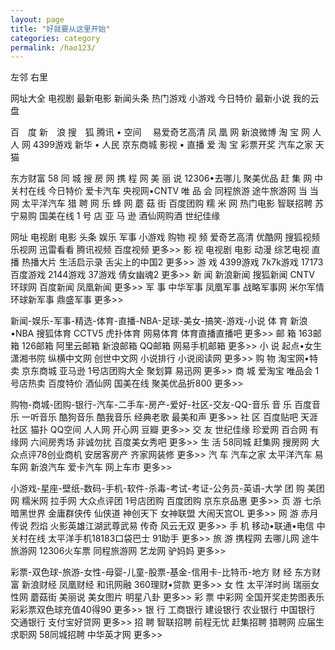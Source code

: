 ```yaml
---
layout: page
title: "好就要从这里开始"
categories: category
permalink: /hao123/
--- 
```


左邻
右里


网址大全 
电视剧 
最新电影 
新闻头条
热门游戏
小游戏
今日特价
最新小说
我的云盘


百　度
新　浪
搜　狐 
腾讯 • 空间　
易爱奇艺高清
凤 凰 网
新浪微博
淘 宝 网
人 人 网
4399游戏
新华 • 人民
京东商城
影视 • 直播
爱 淘 宝
彩票开奖
汽车之家
天　猫



东方财富
58 同 城
搜 房 网
携 程 网
美 丽 说
12306•去哪儿
聚美优品
赶 集 网
中关村在线
今日特价
爱卡汽车
央视网•CNTV
唯 品 会
同程旅游
途牛旅游网
当 当 网
太平洋汽车
猎 聘 网
乐 蜂 网
蘑 菇 街
百度团购
糯 米 网
热门电影
智联招聘
苏宁易购
国美在线
1 号 店
亚 马 逊
酒仙网购酒
世纪佳缘



网址 电视剧 电影 头条 娱乐 军事 小游戏 购物
视 频 爱奇艺高清 优酷网 搜狐视频 乐视网 迅雷看看 腾讯视频 百度视频 更多>>
影 视 电视剧 电影 动漫 综艺电视 直播 热播大片 生活启示录 舌尖上的中国2 更多>>
游 戏 4399游戏 7k7k游戏 17173 百度游戏 2144游戏 37游戏 倩女幽魂2 更多>>
新 闻 新浪新闻 搜狐新闻 CNTV 环球网 百度新闻 凤凰新闻 更多>>
军 事 中华军事 凤凰军事 战略军事网 米尔军情 环球新军事 鼎盛军事 更多>>

新闻-娱乐-军事-精选-体育-直播-NBA-足球-美女-搞笑-游戏-小说
体 育 新浪•NBA 搜狐体育 CCTV5 虎扑体育 网易体育 体育直播直播吧 更多>>
邮 箱 163邮箱 126邮箱 阿里云邮箱 新浪邮箱 QQ邮箱 网易手机邮箱 更多>>
小 说 起点•女生 潇湘书院 纵横中文网 创世中文网 小说排行 小说阅读网 更多>>
购 物 淘宝网•特卖 京东商城 亚马逊 1号店团购大全 聚划算 易迅网 更多>>
商 城 爱淘宝 唯品会 1号店热卖 百度特价 酒仙网 国美在线 聚美优品折800 更多>>

购物-商城-团购-银行-汽车-二手车-房产-爱好-社区-交友-QQ-音乐
音 乐 百度音乐 一听音乐 酷狗音乐 酷我音乐 经典老歌 最美和声 更多>>
社 区 百度贴吧 天涯社区 猫扑 QQ空间 人人网 开心网 豆瓣 更多>>
交 友 世纪佳缘 珍爱网 百合网 有缘网 六间房秀场 非诚勿扰 百度美女秀吧 更多>>
生 活 58同城 赶集网 搜房网 大众点评78创业商机 安居客房产 齐家网装修 更多>>
汽 车 汽车之家 太平洋汽车 易车网 新浪汽车 爱卡汽车 网上车市 更多>>

小游戏-星座-壁纸-数码-手机-软件-杀毒-考试-考证-公务员-英语-大学
团 购 美团网 糯米网 拉手网 大众点评团 1号店团购 百度团购 京东京品惠 更多>>
页 游 七杀 暗黑世界 金庸群侠传 仙侠道 神创天下 女神联盟 大闹天宫OL 更多>>
网 游 赤月传说 烈焰 火影英雄江湖武尊武易 传奇 风云无双 更多>>
手 机 移动•联通•电信 中关村在线 太平洋手机18183口袋巴士 91助手 更多>>
旅 游 携程网 去哪儿网 途牛旅游网 12306火车票 同程旅游网 艺龙网 驴妈妈 更多>>

彩票-双色球-旅游-女性-母婴-儿童-股票-基金-信用卡-比特币-地方
财 经 东方财富 新浪财经 凤凰财经 和讯网融 360理财•贷款 更多>>
女 性 太平洋时尚 瑞丽女性网 蘑菇街 美丽说 美女图片 明星八卦 更多>>
彩 票 中彩网 全国开奖走势图表乐彩彩票双色球充值40得90 更多>>
银 行 工商银行 建设银行 农业银行 中国银行 交通银行 支付宝好贷网 更多>>
招 聘 智联招聘 前程无忧 赶集招聘 猎聘网 应届生求职网 58同城招聘 中华英才网 更多>>

